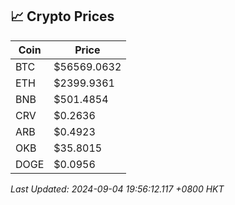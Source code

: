 ## 📈 Crypto Prices

| Coin | Price |
| ---- | ----- |
| BTC | $56569.0632 |
| ETH | $2399.9361 |
| BNB | $501.4854 |
| CRV | $0.2636 |
| ARB | $0.4923 |
| OKB | $35.8015 |
| DOGE | $0.0956 |

_Last Updated: 2024-09-04 19:56:12.117 +0800 HKT_